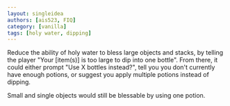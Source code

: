 ```yaml
---
layout: singleidea
authors: [ais523, FIQ]
category: [vanilla]
tags: [holy water, dipping]
---
```

Reduce the ability of holy water to bless large objects and stacks, by telling
the player "Your [item(s)] is too large to dip into one bottle". From there, it
could either prompt "Use X bottles instead?", tell you you don't currently have
enough potions, or suggest you apply multiple potions instead of dipping.

Small and single objects would still be blessable by using one potion.
